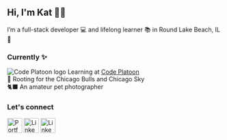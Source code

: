 ## Hi, I'm Kat 💁‍♀️

I’m a full-stack developer 💻 and lifelong learner 📚 in Round Lake Beach, IL 🌊


### Currently :sparkles:
![Code Platoon logo](https://user-images.githubusercontent.com/73550714/151720238-192ed3fb-b79f-4127-b8eb-fd46b553746d.png)  Learning at [Code Platoon](https://www.codeplatoon.org/)<br/>
🏀 Rooting for the Chicago Bulls and Chicago Sky<br/>
🐈‍⬛ An amateur pet photographer


### Let's connect
<a href="https://katarzyna-kw.github.io/portfolio-website/" target="_blank"><img src="https://user-images.githubusercontent.com/73550714/151722927-2405e6a6-0555-45c9-950f-29927c35f00e.png" alt="Portfolio" width="35" height="35"></a> <a href="https://www.linkedin.com/in/katarzyna-kw/" target="_blank"><img src="https://user-images.githubusercontent.com/73550714/151721402-54a47fe1-c93a-480b-926c-47bf0590f1a3.png" alt="LinkedIn" width="35" height="35"></a> <a href="mailto:katarzyna.koch@gmail.com?subject=[GitHub]%20Source%20Han%20Sans" target="_blank"><img src="https://user-images.githubusercontent.com/73550714/151722952-65bfd28e-55f5-4478-bc29-d9c061ed6c8f.png" alt="LinkedIn" width="35" height="35"></a>

<!-- ![kw-rounded](https://user-images.githubusercontent.com/73550714/151722927-2405e6a6-0555-45c9-950f-29927c35f00e.png)
![icon-envelope](https://user-images.githubusercontent.com/73550714/151722929-b69ff8c2-ca38-44f5-8929-7611c4803c95.png)
![gm](https://user-images.githubusercontent.com/73550714/151722952-65bfd28e-55f5-4478-bc29-d9c061ed6c8f.png)
 -->


<!--
**katarzyna-kw/katarzyna-kw** is a ✨ _special_ ✨ repository because its `README.md` (this file) appears on your GitHub profile.

Here are some ideas to get you started:

- 🔭 I’m currently working on ...
- 🌱 I’m currently learning ...
- 👯 I’m looking to collaborate on ...
- 🤔 I’m looking for help with ...
- 💬 Ask me about ...
- 📫 How to reach me: ...
- 😄 Pronouns: she/her
- ⚡ Fun fact: ...
-->
